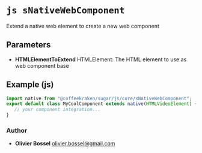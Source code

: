 


<!-- @namespace    sugar.js.core -->
<!-- @name    sNativeWebComponent -->

# ```js sNativeWebComponent ```


Extend a native web element to create a new web component

## Parameters

- **HTMLElementToExtend**  HTMLElement: The HTML element to use as web component base



## Example (js)

```js
import native from "@coffeekraken/sugar/js/core/sNativeWebComponent";
export default class MyCoolComponent extends native(HTMLVideoElement) {
   // your component integration...
}
```


### Author
- **Olivier Bossel** <a href="mailto:olivier.bossel@gmail.com">olivier.bossel@gmail.com</a> 



